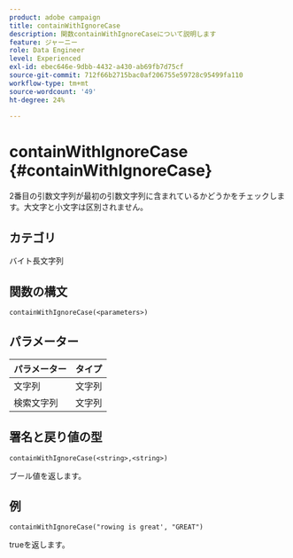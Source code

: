 ```yaml
---
product: adobe campaign
title: containWithIgnoreCase
description: 関数containWithIgnoreCaseについて説明します
feature: ジャーニー
role: Data Engineer
level: Experienced
exl-id: ebec646e-9dbb-4432-a430-ab69fb7d75cf
source-git-commit: 712f66b2715bac0af206755e59728c95499fa110
workflow-type: tm+mt
source-wordcount: '49'
ht-degree: 24%

---
```


# containWithIgnoreCase {#containWithIgnoreCase}

2番目の引数文字列が最初の引数文字列に含まれているかどうかをチェックします。大文字と小文字は区別されません。

## カテゴリ

 バイト長文字列

## 関数の構文

`containWithIgnoreCase(<parameters>)`

## パラメーター

| パラメーター | タイプ |
|-----------|------------------|
| 文字列 | 文字列 |
| 検索文字列 | 文字列 |

## 署名と戻り値の型

`containWithIgnoreCase(<string>,<string>)`

ブール値を返します。

## 例

`containWithIgnoreCase("rowing is great', "GREAT")`

trueを返します。
